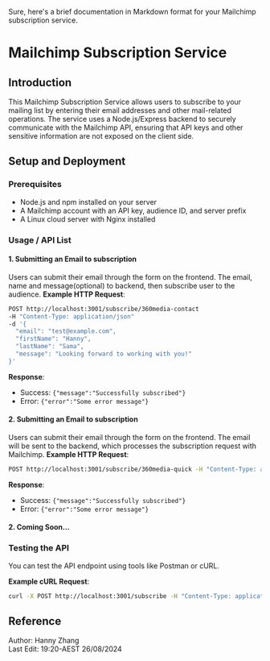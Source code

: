 Sure, here's a brief documentation in Markdown format for your Mailchimp subscription service.

# Mailchimp Subscription Service

## Introduction
This Mailchimp Subscription Service allows users to subscribe to your mailing list by entering their email addresses and other mail-related operations. The service uses a Node.js/Express backend to securely communicate with the Mailchimp API, ensuring that API keys and other sensitive information are not exposed on the client side.

## Setup and Deployment

### Prerequisites
- Node.js and npm installed on your server
- A Mailchimp account with an API key, audience ID, and server prefix
- A Linux cloud server with Nginx installed

### Usage / API List

#### 1. Submitting an Email to subscription
Users can submit their email through the form on the frontend. The email, name and message(optional) to backend, then subscribe user to the audience.
**Example HTTP Request**:
```bash
POST http://localhost:3001/subscribe/360media-contact 
-H "Content-Type: application/json"
-d '{
  "email": "test@example.com",
  "firstName": "Hanny",
  "lastName": "Sama",
  "message": "Looking forward to working with you!"
}'
```
**Response**:
- Success: `{"message":"Successfully subscribed"}`
- Error: `{"error":"Some error message"}`

#### 2. Submitting an Email to subscription
Users can submit their email through the form on the frontend. The email will be sent to the backend, which processes the subscription request with Mailchimp.
**Example HTTP Request**:
```bash
POST http://localhost:3001/subscribe/360media-quick -H "Content-Type: application/json" -d '{"email":"test@example.com"}'
```
**Response**:
- Success: `{"message":"Successfully subscribed"}`
- Error: `{"error":"Some error message"}`

#### 2. Coming Soon...


### Testing the API
You can test the API endpoint using tools like Postman or cURL.

**Example cURL Request**:
```bash
curl -X POST http://localhost:3001/subscribe -H "Content-Type: application/json" -d '{"email":"test@example.com"}'
```

## Reference
Author: Hanny Zhang \
Last Edit: 19:20-AEST 26/08/2024
